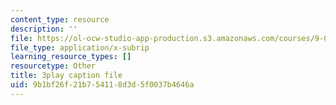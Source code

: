 ```yaml
---
content_type: resource
description: ''
file: https://ol-ocw-studio-app-production.s3.amazonaws.com/courses/9-00sc-introduction-to-psychology-fall-2011/9b1bf26f21b754118d3d5f0037b4646a_z9XQpjNgeBI.vtt
file_type: application/x-subrip
learning_resource_types: []
resourcetype: Other
title: 3play caption file
uid: 9b1bf26f-21b7-5411-8d3d-5f0037b4646a
---
```

